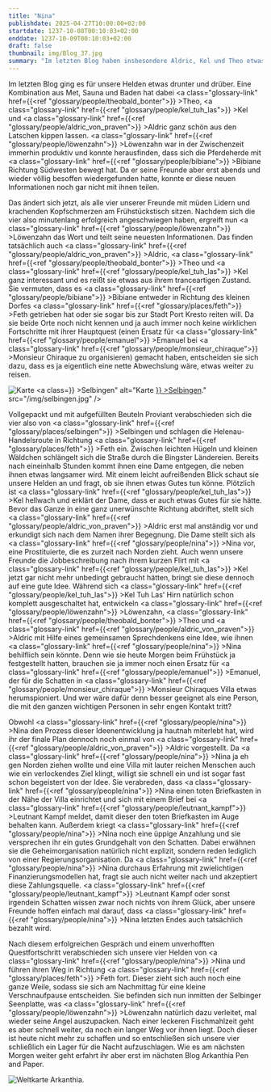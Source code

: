 ```yaml
---
title: "Nina"
publishdate: 2025-04-27T10:00:00+02:00
startdate: 1237-10-08T00:10:03+02:00
enddate: 1237-10-09T00:10:03+02:00
draft: false
thumbnail: img/Blog_37.jpg
summary: "Im letzten Blog haben insbesondere Aldric, Kel und Theo etwas über die Stränge geschlagen. Ob es jetzt daran liegt, dass diese letzte Nacht vielleicht auch etwas peinlich war, oder daran, dass nun tatsächlich alle Nebenquests in Selbingen erledigt sind, ist schwer zu sagen, allerdings geht es für unsere Helden heute weiter in die nächste Ortschaft Feth. Was sie auf dem Weg dorthin erwartet, erfahrt ihr hier:"
---
```


Im letzten Blog ging es für unsere Helden etwas drunter und drüber. Eine Kombination aus Met, Sauna und Baden hat dabei <a class="glossary-link" href={{<ref "glossary/people/theobald_bonter">}} >Theo</a>, <a class="glossary-link" href={{<ref "glossary/people/kel_tuh_las">}} >Kel</a> und <a class="glossary-link" href={{<ref "glossary/people/aldric_von_praven">}} >Aldric</a> ganz schön aus den Latschen kippen lassen. <a class="glossary-link" href={{<ref "glossary/people/löwenzahn">}} >Löwenzahn</a> war in der Zwischenzeit immerhin produktiv und konnte herausfinden, dass sich die Pferdeherde mit <a class="glossary-link" href={{<ref "glossary/people/bibiane">}} >Bibiane</a> Richtung Südwesten bewegt hat. Da er seine Freunde aber erst abends und wieder völlig besoffen wiedergefunden hatte, konnte er diese neuen Informationen noch gar nicht mit ihnen teilen.

Das ändert sich jetzt, als alle vier unserer Freunde mit müden Lidern und krachenden Kopfschmerzen am Frühstückstisch sitzen. Nachdem sich die vier also minutenlang erfolgreich angeschwiegen haben, ergreift nun <a class="glossary-link" href={{<ref "glossary/people/löwenzahn">}} >Löwenzahn</a> das Wort und teilt seine neuesten Informationen. Das finden tatsächlich auch <a class="glossary-link" href={{<ref "glossary/people/aldric_von_praven">}} >Aldric</a>, <a class="glossary-link" href={{<ref "glossary/people/theobald_bonter">}} >Theo</a> und <a class="glossary-link" href={{<ref "glossary/people/kel_tuh_las">}} >Kel</a> ganz interessant und es reißt sie etwas aus ihrem tranceartigen Zustand. Sie vermuten, dass es <a class="glossary-link" href={{<ref "glossary/people/bibiane">}} >Bibiane</a> entweder in Richtung des kleinen Dorfes <a class="glossary-link" href={{<ref "glossary/places/feth">}} >Feth</a> getrieben hat oder sie sogar bis zur Stadt Port Kresto reiten will. Da sie beide Orte noch nicht kennen und ja auch immer noch keine wirklichen Fortschritte mit ihrer Hauptquest (einen Ersatz für <a class="glossary-link" href={{<ref "glossary/people/emanuel">}} >Emanuel</a> bei <a class="glossary-link" href={{<ref "glossary/people/monsieur_chiraque">}} >Monsieur Chiraque</a> zu organisieren) gemacht haben, entscheiden sie sich dazu, dass es ja eigentlich eine nette Abwechslung wäre, etwas weiter zu reisen.

<div class="img-max center">
  <img class="img-fluid" title="Karte <a class="glossary-link" href={{<ref "glossary/places/selbingen">}} >Selbingen</a>" alt="Karte <a class="glossary-link" href={{<ref "glossary/places/selbingen">}} >Selbingen</a>." src="/img/selbingen.jpg" />
</div>

Vollgepackt und mit aufgefüllten Beuteln Proviant verabschieden sich die vier also von <a class="glossary-link" href={{<ref "glossary/places/selbingen">}} >Selbingen</a> und schlagen die Helenau-Handelsroute in Richtung <a class="glossary-link" href={{<ref "glossary/places/feth">}} >Feth</a> ein. Zwischen leichten Hügeln und kleinen Wäldchen schlängelt sich die Straße durch die Bingster Ländereien. Bereits nach eineinhalb Stunden kommt ihnen eine Dame entgegen, die neben ihnen etwas langsamer wird. Mit einem leicht aufreißenden Blick schaut sie unsere Helden an und fragt, ob sie ihnen etwas Gutes tun könne. Plötzlich ist <a class="glossary-link" href={{<ref "glossary/people/kel_tuh_las">}} >Kel</a> hellwach und erklärt der Dame, dass er auch etwas Gutes für sie hätte. Bevor das Ganze in eine ganz unerwünschte Richtung abdriftet, stellt sich <a class="glossary-link" href={{<ref "glossary/people/aldric_von_praven">}} >Aldric</a> erst mal anständig vor und erkundigt sich nach dem Namen ihrer Begegnung. Die Dame stellt sich als <a class="glossary-link" href={{<ref "glossary/people/nina">}} >Nina</a> vor, eine Prostituierte, die es zurzeit nach Norden zieht. Auch wenn unsere Freunde die Jobbeschreibung nach ihrem kurzen Flirt mit <a class="glossary-link" href={{<ref "glossary/people/kel_tuh_las">}} >Kel</a> jetzt gar nicht mehr unbedingt gebraucht hätten, bringt sie diese dennoch auf eine gute Idee. Während sich <a class="glossary-link" href={{<ref "glossary/people/kel_tuh_las">}} >Kel Tuh Las</a>’ Hirn natürlich schon komplett ausgeschaltet hat, entwickeln <a class="glossary-link" href={{<ref "glossary/people/löwenzahn">}} >Löwenzahn</a>, <a class="glossary-link" href={{<ref "glossary/people/theobald_bonter">}} >Theo</a> und <a class="glossary-link" href={{<ref "glossary/people/aldric_von_praven">}} >Aldric</a> mit Hilfe eines gemeinsamen Sprechdenkens eine Idee, wie ihnen <a class="glossary-link" href={{<ref "glossary/people/nina">}} >Nina</a> behilflich sein könnte. Denn wie sie heute Morgen beim Frühstück ja festgestellt hatten, brauchen sie ja immer noch einen Ersatz für <a class="glossary-link" href={{<ref "glossary/people/emanuel">}} >Emanuel</a>, der für die Schatten in <a class="glossary-link" href={{<ref "glossary/people/monsieur_chiraque">}} >Monsieur Chiraques</a> Villa etwas herumspioniert. Und wer wäre dafür denn besser geeignet als eine Person, die mit den ganzen wichtigen Personen in sehr engen Kontakt tritt?

Obwohl <a class="glossary-link" href={{<ref "glossary/people/nina">}} >Nina</a> den Prozess dieser Ideenentwicklung ja hautnah miterlebt hat, wird ihr der finale Plan dennoch noch einmal von <a class="glossary-link" href={{<ref "glossary/people/aldric_von_praven">}} >Aldric</a> vorgestellt. Da <a class="glossary-link" href={{<ref "glossary/people/nina">}} >Nina</a> ja eh gen Norden ziehen wollte und eine Villa mit lauter reichen Menschen auch wie ein verlockendes Ziel klingt, willigt sie schnell ein und ist sogar fast schon begeistert von der Idee. Sie verabreden, dass <a class="glossary-link" href={{<ref "glossary/people/nina">}} >Nina</a> einen toten Briefkasten in der Nähe der Villa einrichtet und sich mit einem Brief bei <a class="glossary-link" href={{<ref "glossary/people/leutnant_kampf">}} >Leutnant Kampf</a> meldet, damit dieser den toten Briefkasten im Auge behalten kann. Außerdem kriegt <a class="glossary-link" href={{<ref "glossary/people/nina">}} >Nina</a> noch eine üppige Anzahlung und sie versprechen ihr ein gutes Grundgehalt von den Schatten. Dabei erwähnen sie die Geheimorganisation natürlich nicht explizit, sondern reden lediglich von einer Regierungsorganisation. Da <a class="glossary-link" href={{<ref "glossary/people/nina">}} >Nina</a> durchaus Erfahrung mit zwielichtigen Finanzierungsmodellen hat, fragt sie auch nicht weiter nach und akzeptiert diese Zahlungsquelle. <a class="glossary-link" href={{<ref "glossary/people/leutnant_kampf">}} >Leutnant Kampf</a> oder sonst irgendein Schatten wissen zwar noch nichts von ihrem Glück, aber unsere Freunde hoffen einfach mal darauf, dass <a class="glossary-link" href={{<ref "glossary/people/nina">}} >Nina</a> letzten Endes auch tatsächlich bezahlt wird.

Nach diesem erfolgreichen Gespräch und einem unverhofften Questfortschritt verabschieden sich unsere vier Helden von <a class="glossary-link" href={{<ref "glossary/people/nina">}} >Nina</a> und führen ihren Weg in Richtung <a class="glossary-link" href={{<ref "glossary/places/feth">}} >Feth</a> fort. Dieser zieht sich auch noch eine ganze Weile, sodass sie sich am Nachmittag für eine kleine Verschnaufpause entscheiden. Sie befinden sich nun inmitten der Selbinger Seenplatte, was <a class="glossary-link" href={{<ref "glossary/people/löwenzahn">}} >Löwenzahn</a> natürlich dazu verleitet, mal wieder seine Angel auszupacken. Nach einer leckeren Fischmahlzeit geht es aber schnell weiter, da noch ein langer Weg vor ihnen liegt. Doch dieser ist heute nicht mehr zu schaffen und so entschließen sich unsere vier schließlich ein Lager für die Nacht aufzuschlagen. Wie es am nächsten Morgen weiter geht erfahrt ihr aber erst im nächsten Blog Arkanthia Pen and Paper.

<div class="img-max center">
  <img class="img-fluid" title="Weltkarte Arkanthia" alt="Weltkarte Arkanthia." src="/img/Arkanthia_Full_Map_Selbingen_Feth.jpg" />
</div>
